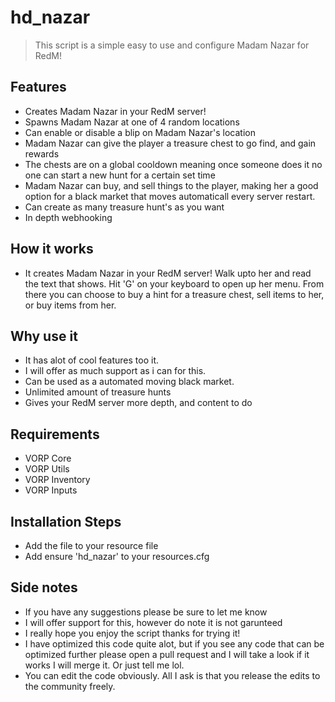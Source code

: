 # hd_nazar

>This script is a simple easy to use and configure Madam Nazar for RedM!

## Features
- Creates Madam Nazar in your RedM server!
- Spawns Madam Nazar at one of 4 random locations
- Can enable or disable a blip on Madam Nazar's location
- Madam Nazar can give the player a treasure chest to go find, and gain rewards
- The chests are on a global cooldown meaning once someone does it no one can start a new hunt for a certain set time
- Madam Nazar can buy, and sell things to the player, making her a good option for a black market that moves automaticall every server restart.
- Can create as many treasure hunt's as you want
- In depth webhooking

## How it works
- It creates Madam Nazar in your RedM server! Walk upto her and read the text that shows. Hit 'G' on your keyboard to open up her menu. From there you can choose to buy a hint for a treasure chest, sell items to her, or buy items from her.

## Why use it
- It has alot of cool features too it. 
- I will offer as much support as i can for this.
- Can be used as a automated moving black market.
- Unlimited amount of treasure hunts
- Gives your RedM server more depth, and content to do

## Requirements
- VORP Core
- VORP Utils
- VORP Inventory
- VORP Inputs

## Installation Steps
- Add the file to your resource file
- Add ensure 'hd_nazar' to your resources.cfg

## Side notes
- If you have any suggestions please be sure to let me know
- I will offer support for this, however do note it is not garunteed
- I really hope you enjoy the script thanks for trying it!
- I have optimized this code quite alot, but if you see any code that can be optimized further please open a pull request and I will take a look if it works I will merge it. Or just tell me lol.
- You can edit the code obviously. All I ask is that you release the edits to the community freely.
